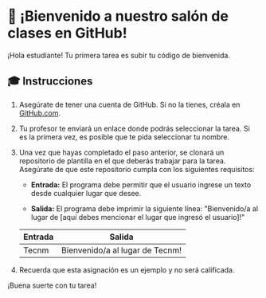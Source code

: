 # :wave: ¡Bienvenido a nuestro salón de clases en GitHub!

¡Hola estudiante! Tu primera tarea es subir tu código de bienvenida.

## :mortar_board: Instrucciones

1. Asegúrate de tener una cuenta de GitHub. Si no la tienes, créala en [GitHub.com](https://github.com/).

2. Tu profesor te enviará un enlace donde podrás seleccionar la tarea. Si es la primera vez, es posible que te pida seleccionar tu nombre.

3. Una vez que hayas completado el paso anterior, se clonará un repositorio de plantilla en el que deberás trabajar para la tarea. Asegúrate de que este repositorio cumpla con los siguientes requisitos:

   - **Entrada:** El programa debe permitir que el usuario ingrese un texto desde cualquier lugar que desee.
   
   - **Salida:** El programa debe imprimir la siguiente línea: "Bienvenido/a al lugar de [aquí debes mencionar el lugar que ingresó el usuario]!"

   | Entrada  | Salida                                        |
   |----------|-----------------------------------------------|
   | Tecnm    | Bienvenido/a al lugar de Tecnm!             |
   
4. Recuerda que esta asignación es un ejemplo y no será calificada.

¡Buena suerte con tu tarea!
